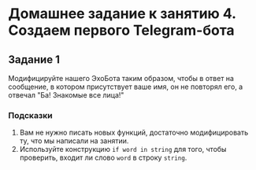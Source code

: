 # Домашнее задание к занятию 4. Создаем первого Telegram-бота

## Задание 1
Модифицируйте нашего ЭхоБота таким образом, чтобы в ответ на сообщение, в котором присутствует ваше имя, он не повторял его, а отвечал "Ба! Знакомые все лица!"

### Подсказки
1. Вам не нужно писать новых функций, достаточно модифицировать ту, что мы написали на занятии.
2. Используйте конструкцию `if word in string` для того, чтобы проверить, входит ли слово `word` в строку `string`.
